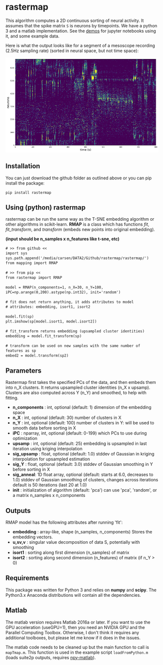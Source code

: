 # rastermap

This algorithm computes a 2D continuous sorting of neural activity. It assumes that the spike matrix `S` is neurons by timepoints. We have a python 3 and a matlab implementation. See the [demos](rastermap/demos/) for jupyter notebooks using it, and some example data.

Here is what the output looks like for a segment of a mesoscope recording (2.5Hz sampling rate) (sorted in neural space, but not time space):

![rastersorted](example.png)


## Installation

You can just download the github folder as outlined above or you can pip install the package:
```
pip install rastermap
```

## Using (python) rastermap

rastermap can be run the same way as the T-SNE embedding algorithm or other algorithms in scikit-learn. **RMAP** is a class which has functions *fit*, *fit_transform*, and *transform* (embeds new points into original embedding).

**(input should be n_samples x n_features like t-sne, etc)**

```
# >> from github <<
import sys
sys.path.append('/media/carsen/DATA2/Github/rastermap/rastermap/')
from mapping import RMAP

# >> from pip <<
from rastermap import RMAP

model = RMAP(n_components=1, n_X=30, n_Y=100, iPC=np.arange(0,200).astype(np.int32), init='random')

# fit does not return anything, it adds attributes to model
# attributes: embedding, isort1, isort2

model.fit(sp)
plt.imshow(sp[model.isort1, model.isort2])

# fit_transform returns embedding (upsampled cluster identities)
embedding = model.fit_transform(sp)

# transform can be used on new samples with the same number of features as sp
embed2 = model.transform(sp2)
```

## Parameters

Rastermap first takes the specified PCs of the data, and then embeds them into n_X clusters. It returns upsampled cluster identities (n_X x upsamp). Clusters are also computed across Y (n_Y) and smoothed, to help with fitting.

- **n_components** : int, optional (default: 1)
        dimension of the embedding space
- **n_X** : int, optional (default: 30)
        number of clusters in X
- **n_Y** :  int, optional (default: 100)
        number of clusters in Y: will be used to smooth data before sorting in X
- **iPC**  : nparray, int, optional (default: 0-199)
        which PCs to use during optimization
- **upsamp** : int, optional (default: 25)
        embedding is upsampled in last iteration using kriging interpolation
- **sig_upsamp** : float, optional (default: 1.0)
        stddev of Gaussian in kriging interpolation for upsampled estimation
- **sig_Y** : float, optional (default: 3.0)
        stddev of Gaussian smoothing in Y before sorting in X
- **sig_anneal**: 1D float array, optional (default: starts at 6.0, decreases to 1.0)
        stddev of Gaussian smoothing of clusters, changes across iterations
        default is 50 iterations (last 20 at 1.0)
- **init** : initialization of algorithm (default: 'pca')
        can use 'pca', 'random', or a matrix n_samples x n_components
        
## Outputs

RMAP model has the following attributes after running 'fit':
- **embedding** : array-like, shape (n_samples, n_components)
        Stores the embedding vectors.
- **u,sv,v** : singular value decomposition of data S, potentially with smoothing
- **isort1** : sorting along first dimension (n_samples) of matrix
- **isort2** : sorting along second dimension (n_features) of matrix (if n_Y > 0)


## Requirements

This package was written for Python 3 and relies on **numpy** and **scipy**. The Python3.x Anaconda distributions will contain all the dependencies.

## Matlab

The matlab version requires Matlab 2016a or later. If you want to use the GPU acceleration (useGPU=1), then you need an NVIDIA GPU and the Parallel Computing Toolbox. Otherwise, I don't think it requires any additional toolboxes, but please let me know if it does in the issues.

The matlab code needs to be cleaned up but the main function to call is `mapTmap.m`. This function is used in the example script `loadFromPython.m` (loads suite2p outputs, requires [npy-matlab](https://github.com/kwikteam/npy-matlab)).
